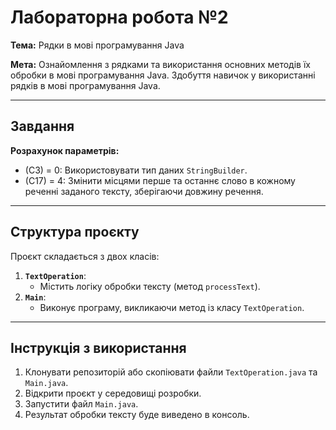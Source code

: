 # Лабораторна робота №2 
**Тема:** Рядки в мові програмування Java

**Мета:** Ознайомлення з рядками та використання основних методів їх обробки в мові програмування Java. Здобуття навичок у використанні рядків в мові програмування Java.

---

## Завдання
**Розрахунок параметрів:**
- (C3) = 0: Використовувати тип даних `StringBuilder`. 
- (C17) = 4: Змінити місцями перше та останнє слово в кожному реченні заданого тексту, зберігаючи довжину речення.

---

## Структура проєкту
Проєкт складається з двох класів:
1. **`TextOperation`**:
    - Містить логіку обробки тексту (метод `processText`).
2. **`Main`**:
    - Виконує програму, викликаючи метод із класу `TextOperation`.

---

## Інструкція з використання
1. Клонувати репозиторій або скопіювати файли `TextOperation.java` та `Main.java`.
2. Відкрити проєкт у середовищі розробки.
3. Запустити файл `Main.java`.
4. Результат обробки тексту буде виведено в консоль.
